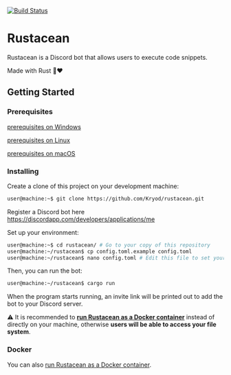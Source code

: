[![Build Status](https://travis-ci.org/Kryod/rustacean.svg?branch=master)](https://travis-ci.org/Kryod/rustacean)

# Rustacean

Rustacean is a Discord bot that allows users to execute code snippets.

Made with Rust 🦀❤

## Getting Started

### Prerequisites

[prerequisites on Windows](readme/windows.md)

[prerequisites on Linux](readme/linux.md)

[prerequisites on macOS](readme/macos.md)

### Installing

Create a clone of this project on your development machine:
```sh
user@machine:~$ git clone https://github.com/Kryod/rustacean.git
```

Register a Discord bot here https://discordapp.com/developers/applications/me

Set up your environment:
```sh
user@machine:~$ cd rustacean/ # Go to your copy of this repository
user@machine:~/rustacean$ cp config.toml.example config.toml
user@machine:~/rustacean$ nano config.toml # Edit this file to set your Discord bot credentials
```

Then, you can run the bot:
```sh
user@machine:~/rustacean$ cargo run
```
When the program starts running, an invite link will be printed out to add the bot to your Discord server.

⚠️ It is recommended to **[run Rustacean as a Docker container](readme/docker.md)** instead of directly on your machine, otherwise **users will be able to access your file system**.

### Docker

You can also [run Rustacean as a Docker container](readme/docker.md).
